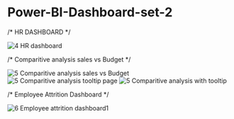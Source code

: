 # Power-BI-Dashboard-set-2


/* HR DASHBOARD */

![4  HR dashboard ](https://user-images.githubusercontent.com/85949588/122117526-994d2580-ce44-11eb-8991-e31a75421ed6.jpg)


/* Comparitive analysis sales vs Budget */

![5  Comparitive analysis sales vs Budget](https://user-images.githubusercontent.com/85949588/122117719-d0233b80-ce44-11eb-8864-b7b0965a951a.jpg)
![5  Comparitive analysis tooltip page](https://user-images.githubusercontent.com/85949588/122117871-02349d80-ce45-11eb-9508-bd0e5229b4d9.jpg)
![5  Comparitive analysis with tooltip](https://user-images.githubusercontent.com/85949588/122117880-03fe6100-ce45-11eb-8bc6-1447c506b76e.jpg)


/* Employee Attrition Dashboard */

![6  Employee attrition dashboard1](https://user-images.githubusercontent.com/85949588/125999142-94c16e54-3ac3-4479-a320-a9e4b38e65ab.jpg)


